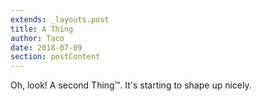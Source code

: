 ```yaml
---
extends: _layouts.post
title: A Thing
author: Taco
date: 2018-07-09
section: postContent
---
```


Oh, look! A second Thing™. It's starting to shape up nicely.